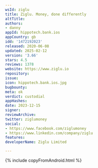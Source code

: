 ```yaml
---
wsId: ziglu
title: Ziglu. Money, done differently
altTitle: 
authors:
- danny
appId: hippotech.bank.ios
appCountry: gb
idd: '1472192023'
released: 2020-06-08
updated: 2025-02-12
version: '3.66'
stars: 4.5
reviews: 1378
website: https://www.ziglu.io
repository: 
issue: 
icon: hippotech.bank.ios.jpg
bugbounty: 
meta: ok
verdict: custodial
appHashes: 
date: 2023-12-15
signer: 
reviewArchive: 
twitter: ziglumoney
social:
- https://www.facebook.com/ziglumoney
- https://www.linkedin.com/company/ziglu
features: 
developerName: Ziglu Limited

---
```


{% include copyFromAndroid.html %}